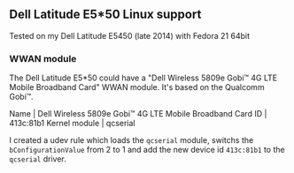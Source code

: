 ## Dell Latitude E5*50 Linux support

Tested on my Dell Latitude E5450 (late 2014) with Fedora 21 64bit

### WWAN module

The Dell Latitude E5*50 could have a "Dell Wireless 5809e Gobi™ 4G LTE Mobile Broadband Card" WWAN module. It's based on the Qualcomm Gobi™.

Name | Dell Wireless 5809e Gobi™ 4G LTE Mobile Broadband Card
ID | 413c:81b1
Kernel module | qcserial

I created a udev rule which loads the ```qcserial``` module, switchs the ```bConfigurationValue``` from 2 to 1 and add the new device id ```413c:81b1``` to the ```qcserial``` driver.

